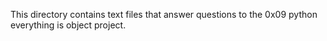 This directory contains text files that answer questions to the 0x09 python everything is object project.
